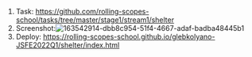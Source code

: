 1. Task: https://github.com/rolling-scopes-school/tasks/tree/master/stage1/stream1/shelter
2. Screenshot:![163542914-dbb8c954-51f4-4667-adaf-badba48445b1](https://user-images.githubusercontent.com/88821881/207278490-9219409b-a2e7-4175-ae4b-e29663b68364.png)
3. Deploy: https://rolling-scopes-school.github.io/glebkolyano-JSFE2022Q1/shelter/index.html
